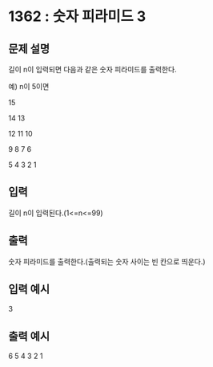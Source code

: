 # 1362 : 숫자 피라미드 3
  
## 문제 설명    
길이 n이 입력되면 다음과 같은 숫자 피라미드를 출력한다.

예) n이 5이면

15

14 13

12 11 10

9 8 7 6

5 4 3 2 1 

## 입력
길이 n이 입력된다.(1<=n<=99)

## 출력
숫자 피라미드를 출력한다.(출력되는 숫자 사이는 빈 칸으로 띄운다.)

## 입력 예시   
3

## 출력 예시
6 
5 4 
3 2 1 
